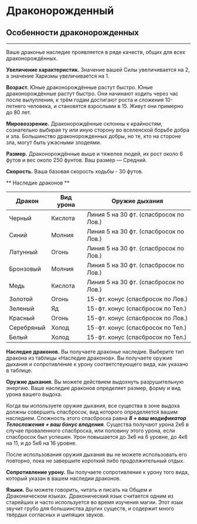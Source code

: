 # Драконорожденный

## Особенности драконорожденных
- - -

Ваше драконье наследие проявляется в ряде качеств, общих для всех драконорождённых.

**Увеличение характеристик.** Значение вашей Силы увеличивается на 2, а значение Харизмы увеличивается на 1.

**Возраст.** Юные драконорождённые растут быстро. Юные драконорождённые растут быстро. Они начинают ходить через час после вылупления, к трём годам достигают роста и сложения 10-летнего человека, и становятся взрослыми в 15. Живут они примерно до 80 лет.

**Мировоззрение.** Драконорождённые склонны к крайностям, сознательно выбирая ту или иную сторону во вселенской борьбе добра и зла. Большинство драконорожденных добры, но те, кто на стороне зла, могут быть ужасными злодеями.

**Размер.** Драконорождённые выше и тяжелее людей, их рост около 6 футов и вес около 250 фунтов. Ваш размер — Средний. 

**Скорость.** Ваша базовая скорость ходьбы - 30 футов.

** Наследие драконов **

| Дракон     | Вид урона | Оружие дыхания                         |
|------------|-----------|----------------------------------------|
| Черный     | Кислота   | Линия 5 на 30 фт. (спасбросок по Лов.) |
| Синий      | Молния    | Линия 5 на 30 фт. (спасбросок по Лов.) |
| Латунный   | Огонь     | Линия 5 на 30 фт. (спасбросок по Лов.) |
| Бронзовый  | Молния    | Линия 5 на 30 фт. (спасбросок по Лов.) |
| Медь       | Кислота   | Линия 5 на 30 фт. (спасбросок по Лов.) |
| Золотой    | Огонь     | 15-фт. конус (спасбросок по Лов.)      |
| Зеленый    | Яд        | 15-фт. конус (спасбросок по Тел.)      |
| Красный    | Огонь     | 15-фт. конус (спасбросок по Лов.)      |
| Серебряный | Холод     | 15-фт. конус (спасбросок по Тел.)      |
| Белый      | Холод     | 15-фт. конус (спасбросок по Тел.)      |

**Наследие драконов.** Вы получаете драконье наследие. Выберите тип дракона из таблицы «Наследие драконов». Вы получаете оружие дыхания и сопротивление к урону соответствующего вида, как указано в таблице.

**Оружие дыхания.**  Вы можете действием выдохнуть разрушительную энергию.  Ваше наследие драконов определяет размер, форму и вид урона вашего выдоха.

Когда вы используете оружие дыхания, все существа в зоне выдоха должны совершить спасбросок, вид которого определяется вашим наследием. Сложность этого спасброска равна ***8 + ваш модификатор Телосложения + ваш бонус владения***. Существа получают урона 2к6 в случае проваленного спасброска, или половину этого урона, если спасбросок был успешен. Урон повышается до 3к6 на 6 уровне, до 4к6 на 11, и до 5к6 на 16 уровне.

После использования оружия дыхания вы не можете использовать его повторно, пока не завершите короткий либо продолжительный отдых. 

**Сопротивление урону.** Вы получаете сопротивление к урону того вида, который указан в вашем наследии драконов.

**Языки.** Вы можете говорить, читать и писать на Общем и Драконическом языках. Драконический язык считается одним из старейших и часто используется во время изучения магии. Этот язык звучит грубо для большинства других существ, и содержит много твёрдых согласных и шипящих звуков.
